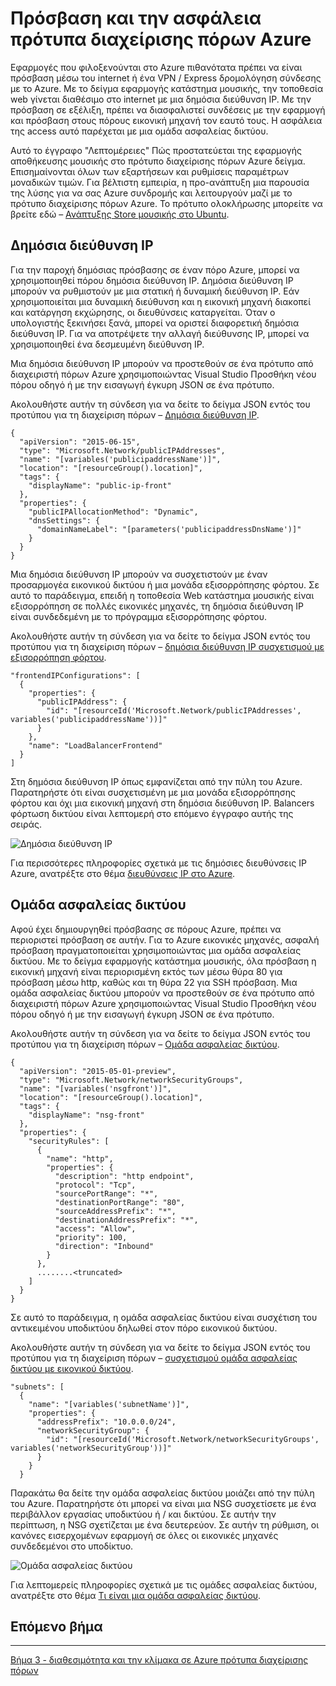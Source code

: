 <properties
   pageTitle="Πρόσβαση και την ασφάλεια Azure πρότυπα διαχείρισης πόρων | Microsoft Azure" 
   description="Πρόγραμμα εκμάθησης πυρήνα DotNet Azure εικονική μηχανή"
   services="virtual-machines-linux"
   documentationCenter="virtual-machines"
   authors="neilpeterson"
   manager="timlt"
   editor="tysonn"
   tags="azure-service-management"/>

<tags
   ms.service="virtual-machines-linux"
   ms.devlang="na"
   ms.topic="article"
   ms.tgt_pltfrm="vm-linux"
   ms.workload="infrastructure"
   ms.date="09/21/2016"
   ms.author="nepeters"/>

# <a name="access-and-security-in-azure-resource-manager-templates"></a>Πρόσβαση και την ασφάλεια πρότυπα διαχείρισης πόρων Azure

Εφαρμογές που φιλοξενούνται στο Azure πιθανότατα πρέπει να είναι πρόσβαση μέσω του internet ή ένα VPN / Express δρομολόγηση σύνδεσης με το Azure. Με το δείγμα εφαρμογής κατάστημα μουσικής, την τοποθεσία web γίνεται διαθέσιμο στο internet με μια δημόσια διεύθυνση IP. Με την πρόσβαση σε εξέλιξη, πρέπει να διασφαλιστεί συνδέσεις με την εφαρμογή και πρόσβαση στους πόρους εικονική μηχανή τον εαυτό τους. Η ασφάλεια της access αυτό παρέχεται με μια ομάδα ασφαλείας δικτύου. 

Αυτό το έγγραφο "Λεπτομέρειες" Πώς προστατεύεται της εφαρμογής αποθήκευσης μουσικής στο πρότυπο διαχείρισης πόρων Azure δείγμα. Επισημαίνονται όλων των εξαρτήσεων και ρυθμίσεις παραμέτρων μοναδικών τιμών. Για βέλτιστη εμπειρία, η προ-ανάπτυξη μια παρουσία της λύσης για να σας Azure συνδρομής και λειτουργούν μαζί με το πρότυπο διαχείρισης πόρων Azure. Το πρότυπο ολοκλήρωσης μπορείτε να βρείτε εδώ – [Ανάπτυξης Store μουσικής στο Ubuntu](https://github.com/Microsoft/dotnet-core-sample-templates/tree/master/dotnet-core-music-linux).


## <a name="public-ip-address"></a>Δημόσια διεύθυνση IP

Για την παροχή δημόσιας πρόσβασης σε έναν πόρο Azure, μπορεί να χρησιμοποιηθεί πόρου δημόσια διεύθυνση IP. Δημόσια διεύθυνση IP μπορούν να ρυθμιστούν με μια στατική ή δυναμική διεύθυνση IP. Εάν χρησιμοποιείται μια δυναμική διεύθυνση και η εικονική μηχανή διακοπεί και κατάργηση εκχώρησης, οι διευθύνσεις καταργείται. Όταν ο υπολογιστής ξεκινήσει ξανά, μπορεί να οριστεί διαφορετική δημόσια διεύθυνση IP. Για να αποτρέψετε την αλλαγή διεύθυνσης IP, μπορεί να χρησιμοποιηθεί ένα δεσμευμένη διεύθυνση IP. 

Μια δημόσια διεύθυνση IP μπορούν να προστεθούν σε ένα πρότυπο από διαχειριστή πόρων Azure χρησιμοποιώντας Visual Studio Προσθήκη νέου πόρου οδηγό ή με την εισαγωγή έγκυρη JSON σε ένα πρότυπο. 

Ακολουθήστε αυτήν τη σύνδεση για να δείτε το δείγμα JSON εντός του προτύπου για τη διαχείριση πόρων – [Δημόσια διεύθυνση IP](https://github.com/Microsoft/dotnet-core-sample-templates/blob/master/dotnet-core-music-linux/azuredeploy.json#L121).


```none
{
  "apiVersion": "2015-06-15",
  "type": "Microsoft.Network/publicIPAddresses",
  "name": "[variables('publicipaddressName')]",
  "location": "[resourceGroup().location]",
  "tags": {
    "displayName": "public-ip-front"
  },
  "properties": {
    "publicIPAllocationMethod": "Dynamic",
    "dnsSettings": {
      "domainNameLabel": "[parameters('publicipaddressDnsName')]"
    }
  }
}
```

Μια δημόσια διεύθυνση IP μπορούν να συσχετιστούν με έναν προσαρμογέα εικονικού δικτύου ή μια μονάδα εξισορρόπησης φόρτου. Σε αυτό το παράδειγμα, επειδή η τοποθεσία Web κατάστημα μουσικής είναι εξισορρόπηση σε πολλές εικονικές μηχανές, τη δημόσια διεύθυνση IP είναι συνδεδεμένη με το πρόγραμμα εξισορρόπησης φόρτου.

Ακολουθήστε αυτήν τη σύνδεση για να δείτε το δείγμα JSON εντός του προτύπου για τη διαχείριση πόρων – [δημόσια διεύθυνση IP συσχετισμού με εξισορρόπηση φόρτου](https://github.com/Microsoft/dotnet-core-sample-templates/blob/master/dotnet-core-music-linux/azuredeploy.json#L208).

```none
"frontendIPConfigurations": [
  {
    "properties": {
      "publicIPAddress": {
        "id": "[resourceId('Microsoft.Network/publicIPAddresses', variables('publicipaddressName'))]"
      }
    },
    "name": "LoadBalancerFrontend"
  }
]
```

Στη δημόσια διεύθυνση IP όπως εμφανίζεται από την πύλη του Azure. Παρατηρήστε ότι είναι συσχετισμένη με μια μονάδα εξισορρόπησης φόρτου και όχι μια εικονική μηχανή στη δημόσια διεύθυνση IP. Balancers φόρτωση δικτύου είναι λεπτομερή στο επόμενο έγγραφο αυτής της σειράς.

![Δημόσια διεύθυνση IP](./media/virtual-machines-linux-dotnet-core/pubip.png)

Για περισσότερες πληροφορίες σχετικά με τις δημόσιες διευθύνσεις IP Azure, ανατρέξτε στο θέμα [διευθύνσεις IP στο Azure](../virtual-network/virtual-network-ip-addresses-overview-arm.md).

## <a name="network-security-group"></a>Ομάδα ασφαλείας δικτύου

Αφού έχει δημιουργηθεί πρόσβασης σε πόρους Azure, πρέπει να περιοριστεί πρόσβαση σε αυτήν. Για το Azure εικονικές μηχανές, ασφαλή πρόσβαση πραγματοποιείται χρησιμοποιώντας μια ομάδα ασφαλείας δικτύου. Με το δείγμα εφαρμογής κατάστημα μουσικής, όλα πρόσβαση η εικονική μηχανή είναι περιορισμένη εκτός των μέσω θύρα 80 για πρόσβαση μέσω http, καθώς και τη θύρα 22 για SSH πρόσβαση. Μια ομάδα ασφαλείας δικτύου μπορούν να προστεθούν σε ένα πρότυπο από διαχειριστή πόρων Azure χρησιμοποιώντας Visual Studio Προσθήκη νέου πόρου οδηγό ή με την εισαγωγή έγκυρη JSON σε ένα πρότυπο.

Ακολουθήστε αυτήν τη σύνδεση για να δείτε το δείγμα JSON εντός του προτύπου για τη διαχείριση πόρων – [Ομάδα ασφαλείας δικτύου](https://github.com/Microsoft/dotnet-core-sample-templates/blob/master/dotnet-core-music-linux/azuredeploy.json#L68).

```none
{
  "apiVersion": "2015-05-01-preview",
  "type": "Microsoft.Network/networkSecurityGroups",
  "name": "[variables('nsgfront')]",
  "location": "[resourceGroup().location]",
  "tags": {
    "displayName": "nsg-front"
  },
  "properties": {
    "securityRules": [
      {
        "name": "http",
        "properties": {
          "description": "http endpoint",
          "protocol": "Tcp",
          "sourcePortRange": "*",
          "destinationPortRange": "80",
          "sourceAddressPrefix": "*",
          "destinationAddressPrefix": "*",
          "access": "Allow",
          "priority": 100,
          "direction": "Inbound"
        }
      },
      ........<truncated> 
    ]
  }
}
```

Σε αυτό το παράδειγμα, η ομάδα ασφαλείας δικτύου είναι συσχέτιση του αντικειμένου υποδικτύου δηλωθεί στον πόρο εικονικού δικτύου. 

Ακολουθήστε αυτήν τη σύνδεση για να δείτε το δείγμα JSON εντός του προτύπου για τη διαχείριση πόρων – [συσχετισμού ομάδα ασφαλείας δικτύου με εικονικού δικτύου](https://github.com/Microsoft/dotnet-core-sample-templates/blob/master/dotnet-core-music-linux/azuredeploy.json#L158).


```none
"subnets": [
  {
    "name": "[variables('subnetName')]",
    "properties": {
      "addressPrefix": "10.0.0.0/24",
      "networkSecurityGroup": {
        "id": "[resourceId('Microsoft.Network/networkSecurityGroups', variables('networkSecurityGroup'))]"
      }
    }
  }
```

Παρακάτω θα δείτε την ομάδα ασφαλείας δικτύου μοιάζει από την πύλη του Azure. Παρατηρήστε ότι μπορεί να είναι μια NSG συσχετίσετε με ένα περιβάλλον εργασίας υποδικτύου ή / και δικτύου. Σε αυτήν την περίπτωση, η NSG σχετίζεται με ένα δευτερεύον. Σε αυτήν τη ρύθμιση, οι κανόνες εισερχομένων εφαρμογή σε όλες οι εικονικές μηχανές συνδεδεμένοι στο υποδίκτυο.

![Ομάδα ασφαλείας δικτύου](./media/virtual-machines-linux-dotnet-core/nsg.png)

Για λεπτομερείς πληροφορίες σχετικά με τις ομάδες ασφαλείας δικτύου, ανατρέξτε στο θέμα [Τι είναι μια ομάδα ασφαλείας δικτύου]( https://azure.microsoft.com/documentation/articles/virtual-networks-nsg/).

## <a name="next-step"></a>Επόμενο βήμα

<hr>

[Βήμα 3 - διαθεσιμότητα και την κλίμακα σε Azure πρότυπα διαχείρισης πόρων](./virtual-machines-linux-dotnet-core-4-availability-scale.md)
